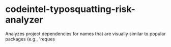 # codeintel-typosquatting-risk-analyzer
Analyzes project dependencies for names that are visually similar to popular packages (e.g., 'reques
